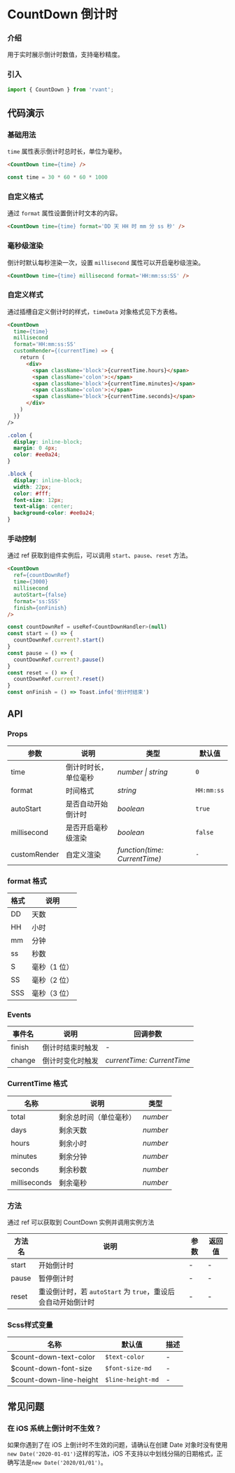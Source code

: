 # CountDown 倒计时

### 介绍

用于实时展示倒计时数值，支持毫秒精度。

### 引入

```js
import { CountDown } from 'rvant';
```

## 代码演示

### 基础用法

`time` 属性表示倒计时总时长，单位为毫秒。

```html
<CountDown time={time} />
```

```js
const time = 30 * 60 * 60 * 1000
```

### 自定义格式

通过 `format` 属性设置倒计时文本的内容。

```html
<CountDown time={time} format='DD 天 HH 时 mm 分 ss 秒' />
```

### 毫秒级渲染

倒计时默认每秒渲染一次，设置 `millisecond` 属性可以开启毫秒级渲染。

```html
<CountDown time={time} millisecond format='HH:mm:ss:SS' />
```

### 自定义样式

通过插槽自定义倒计时的样式，`timeData` 对象格式见下方表格。

```html
<CountDown
  time={time}
  millisecond
  format='HH:mm:ss:SS'
  customRender={(currentTime) => {
    return (
      <div>
        <span className='block'>{currentTime.hours}</span>
        <span className='colon'>:</span>
        <span className='block'>{currentTime.minutes}</span>
        <span className='colon'>:</span>
        <span className='block'>{currentTime.seconds}</span>
      </div>
    )
  }}
/>
```

```css
.colon {
  display: inline-block;
  margin: 0 4px;
  color: #ee0a24;
}

.block {
  display: inline-block;
  width: 22px;
  color: #fff;
  font-size: 12px;
  text-align: center;
  background-color: #ee0a24;
}
```

### 手动控制

通过 ref 获取到组件实例后，可以调用 `start`、`pause`、`reset` 方法。

```html
<CountDown
  ref={countDownRef}
  time={3000}
  millisecond
  autoStart={false}
  format='ss:SSS'
  finish={onFinish}
/>
```

```js
const countDownRef = useRef<CountDownHandler>(null)
const start = () => {
  countDownRef.current?.start()
}
const pause = () => {
  countDownRef.current?.pause()
}
const reset = () => {
  countDownRef.current?.reset()
}
const onFinish = () => Toast.info('倒计时结束')
```

## API

### Props

| 参数         | 说明                 | 类型                          | 默认值     |
| ------------ | -------------------- | ----------------------------- | ---------- |
| time         | 倒计时时长，单位毫秒 | _number \| string_            | `0`        |
| format       | 时间格式             | _string_                      | `HH:mm:ss` |
| autoStart    | 是否自动开始倒计时   | _boolean_                     | `true`     |
| millisecond  | 是否开启毫秒级渲染   | _boolean_                     | `false`    |
| customRender | 自定义渲染           | _function(time: CurrentTime)_ | `-`        |

### format 格式

| 格式 | 说明         |
| ---- | ------------ |
| DD   | 天数         |
| HH   | 小时         |
| mm   | 分钟         |
| ss   | 秒数         |
| S    | 毫秒（1 位） |
| SS   | 毫秒（2 位） |
| SSS  | 毫秒（3 位） |

### Events

| 事件名 | 说明             | 回调参数                   |
| ------ | ---------------- | -------------------------- |
| finish | 倒计时结束时触发 | -                          |
| change | 倒计时变化时触发 | _currentTime: CurrentTime_ |

### CurrentTime 格式

| 名称         | 说明                   | 类型     |
| ------------ | ---------------------- | -------- |
| total        | 剩余总时间（单位毫秒） | _number_ |
| days         | 剩余天数               | _number_ |
| hours        | 剩余小时               | _number_ |
| minutes      | 剩余分钟               | _number_ |
| seconds      | 剩余秒数               | _number_ |
| milliseconds | 剩余毫秒               | _number_ |

### 方法

通过 ref 可以获取到 CountDown 实例并调用实例方法

| 方法名 | 说明 | 参数 | 返回值 |
| --- | --- | --- | --- |
| start | 开始倒计时 | - | - |
| pause | 暂停倒计时 | - | - |
| reset | 重设倒计时，若 `autoStart` 为 `true`，重设后会自动开始倒计时 | - | - |

### Scss样式变量

| 名称                    | 默认值            | 描述 |
| ----------------------- | ----------------- | ---- |
| $count-down-text-color  | `$text-color`     | -    |
| $count-down-font-size   | `$font-size-md`   | -    |
| $count-down-line-height | `$line-height-md` | -    |

## 常见问题

### 在 iOS 系统上倒计时不生效？

如果你遇到了在 iOS 上倒计时不生效的问题，请确认在创建 Date 对象时没有使用`new Date('2020-01-01')`这样的写法，iOS 不支持以中划线分隔的日期格式，正确写法是`new Date('2020/01/01')`。
